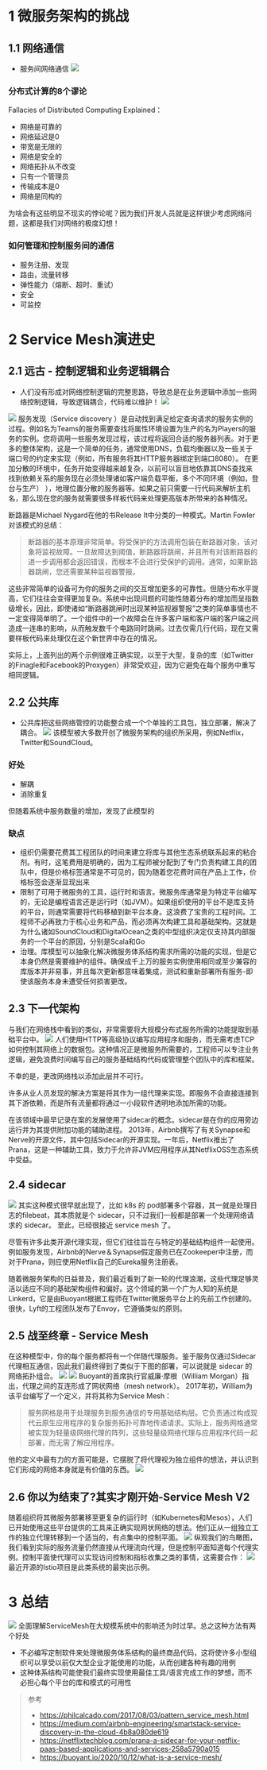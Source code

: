 # 1 微服务架构的挑战
## 1.1 网络通信
- 服务间网络通信
![](https://img-blog.csdnimg.cn/20210129185147719.png?x-oss-process=image/watermark,type_ZmFuZ3poZW5naGVpdGk,shadow_10,text_SmF2YUVkZ2U=,size_16,color_FFFFFF,t_70)
### 分布式计算的8个谬论
Fallacies of Distributed Computing Explained：
- 网络是可靠的
- 网络延迟是0
- 带宽是无限的
- 网络是安全的
- 网络拓扑从不改变
- 只有一个管理员
- 传输成本是0
- 网络是同构的

为啥会有这些明显不现实的悖论呢？因为我们开发人员就是这样很少考虑网络问题，这都是我们对网络的极度幻想！

### 如何管理和控制服务间的通信
- 服务注册、发现
- 路由，流量转移
- 弹性能力（熔断、超时、重试）
- 安全
- 可监控

# 2 Service Mesh演进史
## 2.1 远古 - 控制逻辑和业务逻辑耦合
- 人们没有形成对网络控制逻辑的完整思路，导致总是在业务逻辑中添加一些网络控制逻辑，导致逻辑耦合，代码难以维护！
![](https://img-blog.csdnimg.cn/20210129191057344.png?x-oss-process=image/watermark,type_ZmFuZ3poZW5naGVpdGk,shadow_10,text_SmF2YUVkZ2U=,size_16,color_FFFFFF,t_70)

![](https://img-blog.csdnimg.cn/20210129190926790.png?x-oss-process=image/watermark,type_ZmFuZ3poZW5naGVpdGk,shadow_10,text_SmF2YUVkZ2U=,size_16,color_FFFFFF,t_70)
服务发现（Service discovery ）是自动找到满足给定查询请求的服务实例的过程。例如名为Teams的服务需要查找将属性环境设置为生产的名为Players的服务的实例。您将调用一些服务发现过程，该过程将返回合适的服务器列表。对于更多的整体架构，这是一个简单的任务，通常使用DNS，负载均衡器以及一些关于端口号的约定来实现（例如，所有服务将其HTTP服务器绑定到端口8080）。
在更加分散的环境中，任务开始变得越来越复杂，以前可以盲目地依靠其DNS查找来找到依赖关系的服务现在必须处理诸如客户端负载平衡，多个不同环境（例如，登台与生产） ），地理位置分散的服务器等。如果之前只需要一行代码来解析主机名，那么现在您的服务就需要很多样板代码来处理更高版本所带来的各种情况。

断路器是Michael Nygard在他的书Release It中分类的一种模式。Martin Fowler对该模式的总结：
> 断路器的基本原理非常简单。将受保护的方法调用包装在断路器对象，该对象将监视故障。一旦故障达到阈值，断路器将跳闸，并且所有对该断路器的进一步调用都会返回错误，而根本不会进行受保护的调用。通常，如果断路器跳闸，您还需要某种监视器警报。

这些非常简单的设备可为你的服务之间的交互增加更多的可靠性。但随分布水平提高，它们往往会变得更加复杂。系统中出现问题的可能性随着分布的增加而呈指数级增长，因此，即使诸如“断路器跳闸时出现某种监视器警报”之类的简单事情也不一定变得简单明了。一个组件中的一个故障会在许多客户端和客户端的客户端之间造成一连串的影响，从而触发数千个电路同时跳闸。过去仅需几行代码，现在又需要样板代码来处理仅在这个新世界中存在的情况。

实际上，上面列出的两个示例很难正确实现，以至于大型，复杂的库（如Twitter的Finagle和Facebook的Proxygen）非常受欢迎，因为它避免在每个服务中重写相同逻辑。


## 2.2 公共库
- 公共库把这些网络管控的功能整合成一个个单独的工具包，独立部署，解决了耦合。
![](https://img-blog.csdnimg.cn/20210130174816630.png?x-oss-process=image/watermark,type_ZmFuZ3poZW5naGVpdGk,shadow_10,text_SmF2YUVkZ2U=,size_16,color_FFFFFF,t_70)
该模型被大多数开创了微服务架构的组织所采用，例如Netflix，Twitter和SoundCloud。
### 好处
- 解耦
- 消除重复

但随着系统中服务数量的增加，发现了此模型的
### 缺点
- 组织仍需要花费其工程团队的时间来建立将库与其他生态系统联系起来的粘合剂。有时，这笔费用是明确的，因为工程师被分配到了专门负责构建工具的团队中，但是价格标签通常是不可见的，因为随着您花费时间在产品上工作，价格标签会逐渐显现出来
- 限制了可用于微服务的工具，运行时和语言。微服务库通常是为特定平台编写的，无论是编程语言还是运行时（如JVM）。如果组织使用的平台不是库支持的平台，则通常需要将代码移植到新平台本身。这浪费了宝贵的工程时间。工程师不必再致力于核心业务和产品，而必须再次构建工具和基础架构。这就是为什么诸如SoundCloud和DigitalOcean之类的中型组织决定仅支持其内部服务的一个平台的原因，分别是Scala和Go
- 治理。库模型可以抽象化解决微服务体系结构需求所需的功能的实现，但是它本身仍然是需要维护的组件。确保成千上万的服务实例使用相同或至少兼容的库版本并非易事，并且每次更新都意味着集成，测试和重新部署所有服务-即使该服务本身未遭受任何损害更改。


## 2.3 下一代架构
与我们在网络栈中看到的类似，非常需要将大规模分布式服务所需的功能提取到基础平台中。
![](https://img-blog.csdnimg.cn/20210130182804829.png?x-oss-process=image/watermark,type_ZmFuZ3poZW5naGVpdGk,shadow_10,text_SmF2YUVkZ2U=,size_16,color_FFFFFF,t_70)
人们使用HTTP等高级协议编写应用程序和服务，而无需考虑TCP如何控制其网络上的数据包。这种情况正是微服务所需要的，工程师可以专注业务逻辑，避免浪费时间编写自己的服务基础结构代码或管理整个团队中的库和框架。


不幸的是，更改网络栈以添加此层并不可行。

许多从业人员发现的解决方案是将其作为一组代理来实现。即服务不会直接连接到其下游依赖，而是所有流量都将通过一小段软件透明地添加所需的功能。

在该领域中最早记录在案的发展使用了sidecar的概念。sidecar是在你的应用旁边运行并为其提供附加功能的辅助进程。 2013年，Airbnb撰写了有关Synapse和Nerve的开源文件，其中包括Sidecar的开源实现。一年后，Netflix推出了Prana，这是一种辅助工具，致力于允许非JVM应用程序从其NetflixOSS生态系统中受益。
## 2.4 sidecar
![](https://img-blog.csdnimg.cn/20210130184333528.png?x-oss-process=image/watermark,type_ZmFuZ3poZW5naGVpdGk,shadow_10,text_SmF2YUVkZ2U=,size_16,color_FFFFFF,t_70)
其实这种模式很早就出现了，比如 k8s 的 pod部署多个容器，其一就是处理日志的filebeat，其本质就是个 sidecar，只不过我们一般都是部署一个处理网络请求的 sidecar。
至此，已经很接近 service mesh 了。

尽管有许多此类开源代理实现，但它们往往旨在与特定的基础结构组件一起使用。例如服务发现，Airbnb的Nerve＆Synapse假定服务已在Zookeeper中注册，而对于Prana，则应使用Netflix自己的Eureka服务注册表。

随着微服务架构的日益普及，我们最近看到了新一轮的代理浪潮，这些代理足够灵活以适应不同的基础架构组件和偏好。这个领域的第一个广为人知的系统是Linkerd，它是由Buoyant根据工程师在Twitter微服务平台上的先前工作创建的。很快，Lyft的工程团队发布了Envoy，它遵循类似的原则。
##  2.5 战至终章 - Service Mesh
在这种模型中，你的每个服务都将有一个伴随代理服务。鉴于服务仅通过Sidecar代理相互通信，因此我们最终得到了类似于下图的部署，可以说就是 sidecar 的网络拓扑组合。
![](https://img-blog.csdnimg.cn/20210130185202640.png)
![](https://img-blog.csdnimg.cn/20210130185225646.png?x-oss-process=image/watermark,type_ZmFuZ3poZW5naGVpdGk,shadow_10,text_SmF2YUVkZ2U=,size_16,color_FFFFFF,t_70)
Buoyant的首席执行官威廉·摩根（William Morgan）指出，代理之间的互连形成了网状网络（mesh network）。 
2017年初，William为该平台编写了一个定义，并将其称为Service Mesh：
> 服务网格是用于处理服务到服务通信的专用基础结构层。它负责通过构成现代云原生应用程序的复杂服务拓扑可靠地传递请求。实际上，服务网格通常被实现为轻量级网络代理的阵列，这些轻量级网络代理与应用程序代码一起部署，而无需了解应用程序。

他的定义中最有力的方面可能是，它摆脱了将代理视为独立组件的想法，并认识到它们形成的网络本身就是有价值的东西。
![](https://img-blog.csdnimg.cn/20210130190349989.png?x-oss-process=image/watermark,type_ZmFuZ3poZW5naGVpdGk,shadow_10,text_SmF2YUVkZ2U=,size_16,color_FFFFFF,t_70)

## 2.6 你以为结束了?其实才刚开始-Service Mesh V2
随着组织将其微服务部署移至更复杂的运行时（如Kubernetes和Mesos），人们已开始使用这些平台提供的工具来正确实现网状网络的想法。他们正从一组独立工作的独立代理转移到一个适当的，有点集中的控制平面。
![](https://img-blog.csdnimg.cn/20210130190548117.png?x-oss-process=image/watermark,type_ZmFuZ3poZW5naGVpdGk,shadow_10,text_SmF2YUVkZ2U=,size_16,color_FFFFFF,t_70)
纵观我们的鸟瞰图，我们看到实际的服务流量仍然直接从代理流向代理，但是控制平面知道每个代理实例。控制平面使代理可以实现访问控制和指标收集之类的事情，这需要合作：
![](https://img-blog.csdnimg.cn/20210130190613379.png?x-oss-process=image/watermark,type_ZmFuZ3poZW5naGVpdGk,shadow_10,text_SmF2YUVkZ2U=,size_16,color_FFFFFF,t_70)
最近开源的Istio项目是此类系统的最突出示例。

#  3 总结
![](https://img-blog.csdnimg.cn/20210130190442747.png?x-oss-process=image/watermark,type_ZmFuZ3poZW5naGVpdGk,shadow_10,text_SmF2YUVkZ2U=,size_16,color_FFFFFF,t_70)
全面理解ServiceMesh在大规模系统中的影响还为时过早。总之这种方法有两个好处
- 不必编写定制软件来处理微服务体系结构的最终商品代码，这将使许多小型组织可以享受以前仅大型企业才能使用的功能，从而创建各种有趣的用例
- 这种体系结构可能使我们最终实现使用最佳工具/语言完成工作的梦想，而不必担心每个平台的库和模式的可用性

> 参考
> - https://philcalcado.com/2017/08/03/pattern_service_mesh.html
> - https://medium.com/airbnb-engineering/smartstack-service-discovery-in-the-cloud-4b8a080de619
> - https://netflixtechblog.com/prana-a-sidecar-for-your-netflix-paas-based-applications-and-services-258a5790a015
> - https://buoyant.io/2020/10/12/what-is-a-service-mesh/